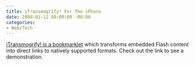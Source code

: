 ```yaml
---
title: iTransmogrify! For The iPhone
date: 2008-01-12 00:00:00 -08:00
categories:
- Web/Tech
---
```


<p><a href="http://joemaller.com/2008/01/12/itransmogrify/">iTransmogrify! is a bookmarklet</a> which transforms embedded Flash content into direct links to natively supported formats. Check out the link to see a demonstration. </p>

